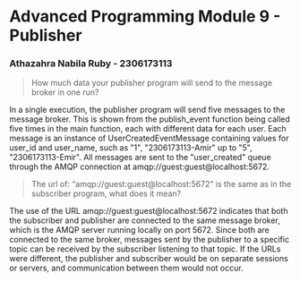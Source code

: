 # Advanced Programming Module 9 - Publisher
### Athazahra Nabila Ruby - 2306173113

> How much data your publisher program will send to the message broker in one run?
 
In a single execution, the publisher program will send five messages to the message broker. This is shown from the publish_event function being called five times in the main function, each with different data for each user. Each message is an instance of UserCreatedEventMessage containing values for user_id and user_name, such as "1", "2306173113-Amir" up to "5", "2306173113-Emir". All messages are sent to the "user_created" queue through the AMQP connection at amqp://guest:guest@localhost:5672.

> The url of: “amqp://guest:guest@localhost:5672” is the same as in the subscriber program, what does it mean?
 
The use of the URL amqp://guest:guest@localhost:5672 indicates that both the subscriber and publisher are connected to the same message broker, which is the AMQP server running locally on port 5672. Since both are connected to the same broker, messages sent by the publisher to a specific topic can be received by the subscriber listening to that topic. If the URLs were different, the publisher and subscriber would be on separate sessions or servers, and communication between them would not occur.